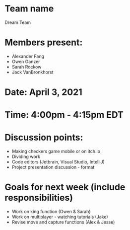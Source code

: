 
# Team name
Dream Team

# Members present:

* Alexander Fang
* Owen Ganzer
* Sarah Rockow
* Jack VanBronkhorst

# Date: April 3, 2021

# Time: 4:00pm - 4:15pm EDT


# Discussion points: 

* Making checkers game mobile or on itch.io
* Dividing work
* Code editors (Jetbrain, Visual Studio, IntelliJ)
* Project presentation discussion - format

# Goals for next week (include responsibilities)

* Work on king function (Owen & Sarah)
* Work on multiplayer - watching tutorials (Jake)
* Revise move and capture functions (Alex & Jesse)

